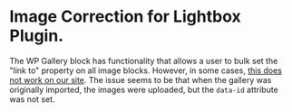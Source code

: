 # Image Correction for Lightbox Plugin.

The WP Gallery block has functionality that allows a user to bulk set the "link to" property on all image blocks. However, in some cases, [this does not work on our site](https://github.com/UCDavisLibrary/main-wp-website/issues/85#issuecomment-1535287882). The issue seems to be that when the gallery was originally imported, the images were uploaded, but the `data-id` attribute was not set. 

